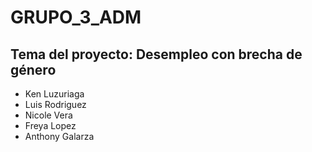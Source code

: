 # GRUPO_3_ADM

## Tema del proyecto: Desempleo con brecha de género

- Ken Luzuriaga
- Luis Rodriguez
- Nicole Vera
- Freya Lopez
- Anthony Galarza

